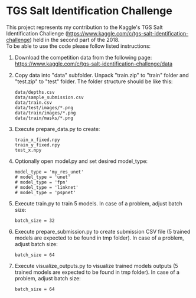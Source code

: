 # TGS Salt Identification Challenge

This project represents my contribution to the Kaggle's TGS Salt Identification Challenge (https://www.kaggle.com/c/tgs-salt-identification-challenge) held in the second part of the 2018.  
To be able to use the code please follow listed instructions:  

1) Download the competition data from the following page:  
   https://www.kaggle.com/c/tgs-salt-identification-challenge/data  

2) Copy data into "data" subfolder. Unpack "train.zip" to "train" folder and "test.zip" to "test" folder. The folder structure should be like this:  
   ```
   data/depths.csv  
   data/sample_submission.csv  
   data/train.csv  
   data/test/images/*.png  
   data/train/images/*.png  
   data/train/masks/*.png  
   ```

3) Execute prepare_data.py to create:  
   ```
   train_x_fixed.npy  
   train_y_fixed.npy  
   test_x.npy  
   ```
   
4) Optionally open model.py and set desired model_type:  
   ```
   model_type = 'my_res_unet'  
   # model_type = 'unet'  
   # model_type = 'fpn'  
   # model_type = 'linknet'  
   # model_type = 'pspnet'  
   ```

5) Execute train.py to train 5 models. In case of a problem, adjust batch size:  
   ```
   batch_size = 32  
   ```
   
6) Execute prepare_submission.py to create submission CSV file (5 trained models are expected to be found in tmp folder). In case of a problem, adjust batch size:  
   ```
   batch_size = 64  
   ```

7) Execute visualize_outputs.py to visualize trained models outputs (5 trained models are expected to be found in tmp folder). In case of a problem, adjust batch size:  
   ```
   batch_size = 64  
   ```
